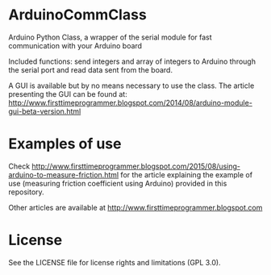 # ArduinoCommClass
Arduino Python Class, a wrapper of the serial module for fast communication with your Arduino board

Included functions:
send integers and array of integers to Arduino through the serial port and read data sent from the board.

A GUI is available but by no means necessary to use the class.
The article presenting the GUI can be found at:
http://www.firsttimeprogrammer.blogspot.com/2014/08/arduino-module-gui-beta-version.html

# Examples of use
Check http://www.firsttimeprogrammer.blogspot.com/2015/08/using-arduino-to-measure-friction.html for the article explaining the example of use (measuring friction coefficient using Arduino) provided in this repository.

Other articles are available at http://www.firsttimeprogrammer.blogspot.com

# License
See the LICENSE file for license rights and limitations (GPL 3.0).
